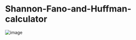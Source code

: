 # Shannon-Fano-and-Huffman-calculator

![image](https://github.com/grasski/Shannon-Fano-and-Huffman-calculator/assets/34042457/d46bee6e-7c93-4f48-a365-8718bfccd0a0)
